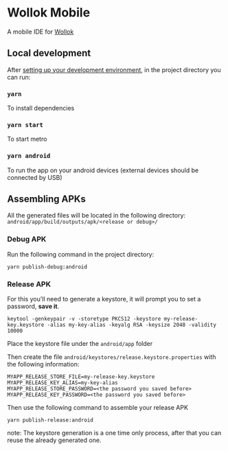 # Wollok Mobile

A mobile IDE for [Wollok](https://www.wollok.org/)

## Local development

After [setting up your development environment](https://reactnative.dev/docs/environment-setup), in the project directory you can run:

### `yarn`

To install dependencies

### `yarn start`

To start metro

### `yarn android`

To run the app on your android devices (external devices should be connected by USB)

## Assembling APKs

All the generated files will be located in the following directory:
`android/app/build/outputs/apk/<release or debug>/`

### Debug APK

Run the following command in the project directory:

```
yarn publish-debug:android
```

### Release APK

For this you'll need to generate a keystore, it will prompt you to set a password, **save it**.

```
keytool -genkeypair -v -storetype PKCS12 -keystore my-release-key.keystore -alias my-key-alias -keyalg RSA -keysize 2048 -validity 10000
```

Place the keystore file under the `android/app` folder

Then create the file `android/keystores/release.keystore.properties` with the following information:

```
MYAPP_RELEASE_STORE_FILE=my-release-key.keystore
MYAPP_RELEASE_KEY_ALIAS=my-key-alias
MYAPP_RELEASE_STORE_PASSWORD=<the password you saved before>
MYAPP_RELEASE_KEY_PASSWORD=<the password you saved before>
```

Then use the following command to assemble your release APK

```
yarn publish-release:android
```

note: The keystore generation is a one time only process, after that you can reuse the already generated one.
